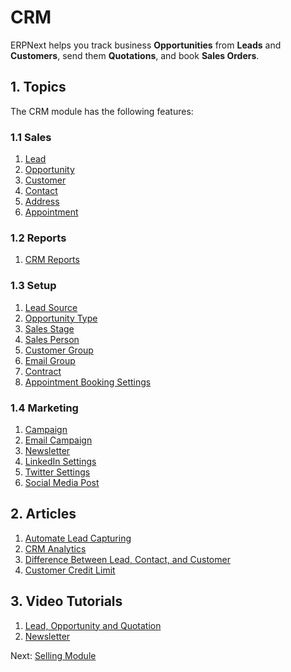 <!-- add-breadcrumbs -->
<!-- title: CRM -->
# CRM

ERPNext helps you track business **Opportunities** from **Leads** and
**Customers**, send them **Quotations**, and book **Sales Orders**.

## 1. Topics
The CRM module has the following features:

### 1.1 Sales
1. [Lead](/docs/user/manual/en/CRM/lead)
1. [Opportunity](/docs/user/manual/en/CRM/opportunity)
1. [Customer](/docs/user/manual/en/CRM/customer)
1. [Contact](/docs/user/manual/en/CRM/contact)
1. [Address](/docs/user/manual/en/CRM/address)
1. [Appointment](/docs/user/manual/en/CRM/appointment)

### 1.2 Reports
1. [CRM Reports](/docs/user/manual/en/CRM/crm_reports)

### 1.3 Setup
1. [Lead Source](/docs/user/manual/en/CRM/lead_source)
1. [Opportunity Type](/docs/user/manual/en/CRM/opportunity_type)
1. [Sales Stage](/docs/user/manual/en/CRM/sales_stage)
1. [Sales Person](/docs/user/manual/en/CRM/sales-person)
1. [Customer Group](/docs/user/manual/en/CRM/customer-group)
1. [Email Group](/docs/user/manual/en/CRM/email_group)
1. [Contract](/docs/user/manual/en/CRM/contract)
1. [Appointment Booking Settings](/docs/user/manual/en/CRM/appointment-booking-settings)

### 1.4 Marketing

1. [Campaign](/docs/user/manual/en/CRM/campaign)
1. [Email Campaign](/docs/user/manual/en/CRM/email-campaign)
1. [Newsletter](/docs/user/manual/en/CRM/newsletter)
1. [LinkedIn Settings](/docs/user/manual/en/CRM/linkedin-settings)
1. [Twitter Settings](/docs/user/manual/en/CRM/twitter-settings)
1. [Social Media Post](/docs/user/manual/en/CRM/social-media-post)

## 2. Articles
1. [Automate Lead Capturing](/docs/user/manual/en/CRM/articles/automate_lead_capturing)
1. [CRM Analytics](/docs/user/manual/en/CRM/articles/sales_funnel)
1. [Difference Between Lead, Contact, and Customer](/docs/user/manual/en/CRM/articles/difference_between_lead_contact_and_customer)
1. [Customer Credit Limit](/docs/user/manual/en/accounts/credit-limit)

## 3. Video Tutorials
1. [Lead, Opportunity and Quotation](/docs/user/videos/learn/lead-to-quotation)
1. [Newsletter](/docs/user/videos/learn/newsletter)

Next: [Selling Module](/docs/user/manual/en/selling)
